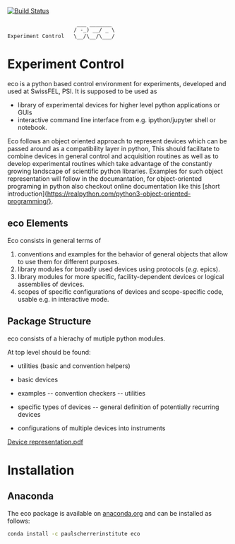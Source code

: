 [![Build Status](https://travis-ci.org/paulscherrerinstitute/eco.svg?branch=master)](https://travis-ci.org/paulscherrerinstitute/eco)
                                                             
                          ___ _______
                         / -_) __/ _ \ 
    Experiment Control   \__/\__/\___/

# Experiment Control
eco is a python based control environment for experiments, developed and used at SwissFEL, PSI.
It is supposed to be used as 
- library of experimental devices for higher level python applications or GUIs
- interactive command line interface from e.g. ipython/jupyter shell or notebook.

Eco follows an object oriented approach to represent devices which can be passed around as a compatibility layer in python, This should facilitate to combine devices in general control and acquisition routines as well as to develop experimental routines which take advantage of the constantly growing landscape of scientific python libraries.
Examples for such object representation will follow in the documantation, for object-oriented programing in python also checkout online documentation like this [short introduction]{https://realpython.com/python3-object-oriented-programming/}.

## eco Elements
Eco consists in general terms of
1. conventions and examples for the behavior of general objects that allow to use them for different purposes.
2. library modules for broadly used devices using protocols (_e.g._ epics).
3. library modules for more specific, facility-dependent devices or logical assemblies of devices.
4. scopes of specific configurations of devices and scope-specific code, usable e.g. in interactive mode.

## Package Structure
eco consists of a hierachy of mutiple python modules.

At top level should be found:
- utilities (basic and convention helpers)
- basic devices
- examples
-- convention checkers
-- utilities

- specific types of devices
-- general definition of potentially recurring devices
- configurations of multiple devices into instruments


[Device representation.pdf](https://github.com/paulscherrerinstitute/eco/files/2453401/Device.representation.pdf)

# Installation

## Anaconda

The eco package is available on [anaconda.org](https://anaconda.org/paulscherrerinstitute/eco) and can be installed as follows:

```bash
conda install -c paulscherrerinstitute eco
```
